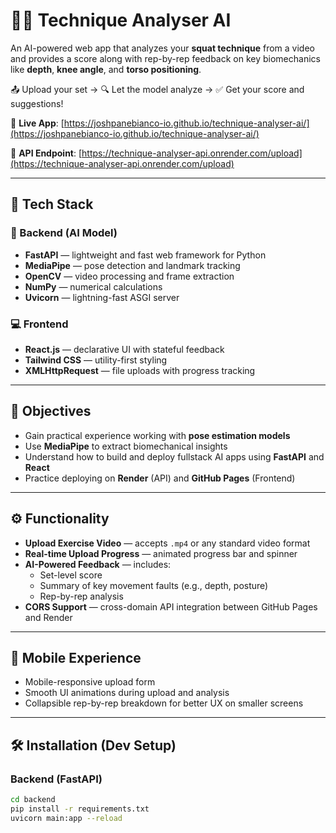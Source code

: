 # 🏋️‍♂️ Technique Analyser AI

An AI-powered web app that analyzes your **squat technique** from a video and provides a score along with rep-by-rep feedback on key biomechanics like **depth**, **knee angle**, and **torso positioning**.

📤 Upload your set → 🔍 Let the model analyze → ✅ Get your score and suggestions!

🔗 **Live App**: [https://joshpanebianco-io.github.io/technique-analyser-ai/](https://joshpanebianco-io.github.io/technique-analyser-ai/)

🧠 **API Endpoint**: [https://technique-analyser-api.onrender.com/upload](https://technique-analyser-api.onrender.com/upload)

---

## 🚀 Tech Stack

### 🧠 Backend (AI Model)

- **FastAPI** — lightweight and fast web framework for Python
- **MediaPipe** — pose detection and landmark tracking
- **OpenCV** — video processing and frame extraction
- **NumPy** — numerical calculations
- **Uvicorn** — lightning-fast ASGI server

### 💻 Frontend

- **React.js** — declarative UI with stateful feedback
- **Tailwind CSS** — utility-first styling
- **XMLHttpRequest** — file uploads with progress tracking

---

## 🎯 Objectives

- Gain practical experience working with **pose estimation models**
- Use **MediaPipe** to extract biomechanical insights
- Understand how to build and deploy fullstack AI apps using **FastAPI** and **React**
- Practice deploying on **Render** (API) and **GitHub Pages** (Frontend)

---

## ⚙️ Functionality

- **Upload Exercise Video** — accepts `.mp4` or any standard video format
- **Real-time Upload Progress** — animated progress bar and spinner
- **AI-Powered Feedback** — includes:
  - Set-level score
  - Summary of key movement faults (e.g., depth, posture)
  - Rep-by-rep analysis
- **CORS Support** — cross-domain API integration between GitHub Pages and Render

---

## 📱 Mobile Experience

- Mobile-responsive upload form
- Smooth UI animations during upload and analysis
- Collapsible rep-by-rep breakdown for better UX on smaller screens

---

## 🛠 Installation (Dev Setup)

### Backend (FastAPI)

```bash
cd backend
pip install -r requirements.txt
uvicorn main:app --reload
